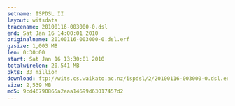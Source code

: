 ```yaml
---
setname: ISPDSL II
layout: witsdata
tracename: 20100116-003000-0.dsl
end: Sat Jan 16 14:00:01 2010
originalname: 20100116-003000-0.dsl.erf
gzsize: 1,003 MB
len: 0:30:00
start: Sat Jan 16 13:30:01 2010
totalwirelen: 20,541 MB
pkts: 33 million
download: ftp://wits.cs.waikato.ac.nz/ispdsl/2/20100116-003000-0.dsl.erf.gz
size: 2,539 MB
md5: 9cd46790865a2eaa14699d63017457d2
---
```

